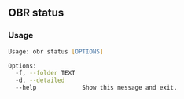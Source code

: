 ## OBR status

### Usage
```zsh
Usage: obr status [OPTIONS]

Options:
  -f, --folder TEXT
  -d, --detailed
  --help             Show this message and exit.
```